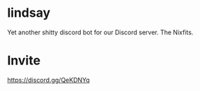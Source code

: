 # lindsay
Yet another shitty discord bot for our Discord server. The Nixfits.

# Invite 
https://discord.gg/QeKDNYq
